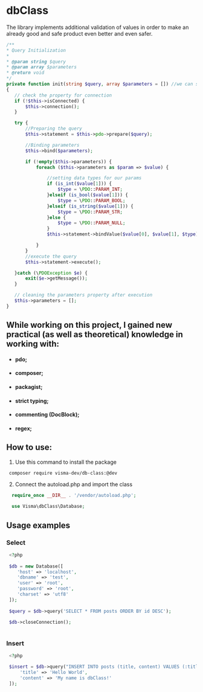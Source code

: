 # dbClass
The library implements additional validation of values in order to make an already good and safe product even better and even safer.

 ```php
/**
 * Query Initialization
 *
 * @param string $query
 * @param array $parameters
 * @return void
 */
private function init(string $query, array $parameters = []) //we can set the data types for the method parameters
{
    // check the property for connection
    if (!$this->isConnected) {
        $this->connection();
    }

    try {
        //Preparing the query
        $this->statement = $this->pdo->prepare($query);

        //Binding parameters
        $this->bind($parameters);

        if (!empty($this->parameters)) {
            foreach ($this->parameters as $param => $value) {

                //setting data types for our params
                if (is_int($value[1])) {
                    $type = \PDO::PARAM_INT;
                }elseif (is_bool($value[1])) {
                    $type = \PDO::PARAM_BOOL;
                }elseif (is_string($value[1])) {
                    $type = \PDO::PARAM_STR;
                }else {
                    $type = \PDO::PARAM_NULL;
                }
                $this->statement->bindValue($value[0], $value[1], $type);

            }
        }
        //execute the query
        $this->statement->execute();

    }catch (\PDOException $e) {
        exit($e->getMessage());
    }

    // cleaning the parameters property after execution
    $this->parameters = [];
}
```


## While working on this project, I gained new practical (as well as theoretical) knowledge in working with:

- #### pdo;
- #### composer;
- #### packagist;
- #### strict typing;
- #### commenting (DocBlock);
- #### regex;


## How to use:



1. Use this command to install the package
 ```shell
  composer require visma-dev/db-class:@dev
  ```
  
2. Connect the autoload.php and import the class 
```php
  require_once __DIR__ . '/vendor/autoload.php';
  
  use Visma\dbClass\Database;
```
  
## Usage examples

### Select

 ```php
  <?php
  
  $db = new Database([
     'host' => 'localhost',
     'dbname' => 'test',
     'user' => 'root',
     'password' => 'root',
     'charset' => 'utf8'
  ]);
  
  $query = $db->query('SELECT * FROM posts ORDER BY id DESC');
  
  $db->closeConnection();
  
```
  
  ### Insert
  
 ```php
  <?php

  $insert = $db->query("INSERT INTO posts (title, content) VALUES (:title, :content)", [
      'title' => 'Hello World',
      'content' => 'My name is dbClass!'
  ]);
```
